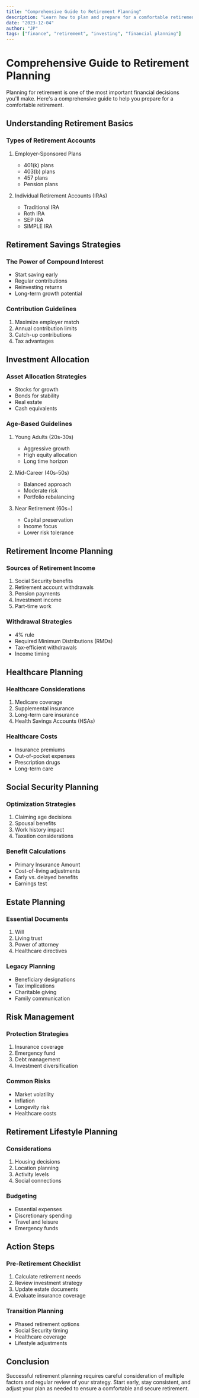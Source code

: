 ```yaml
---
title: "Comprehensive Guide to Retirement Planning"
description: "Learn how to plan and prepare for a comfortable retirement through effective saving strategies and investment choices."
date: "2023-12-04"
author: "JP"
tags: ["finance", "retirement", "investing", "financial planning"]
---
```


# Comprehensive Guide to Retirement Planning

Planning for retirement is one of the most important financial decisions you'll make. Here's a comprehensive guide to help you prepare for a comfortable retirement.

## Understanding Retirement Basics

### Types of Retirement Accounts

1. Employer-Sponsored Plans
   - 401(k) plans
   - 403(b) plans
   - 457 plans
   - Pension plans

2. Individual Retirement Accounts (IRAs)
   - Traditional IRA
   - Roth IRA
   - SEP IRA
   - SIMPLE IRA

## Retirement Savings Strategies

### The Power of Compound Interest
- Start saving early
- Regular contributions
- Reinvesting returns
- Long-term growth potential

### Contribution Guidelines
1. Maximize employer match
2. Annual contribution limits
3. Catch-up contributions
4. Tax advantages

## Investment Allocation

### Asset Allocation Strategies
- Stocks for growth
- Bonds for stability
- Real estate
- Cash equivalents

### Age-Based Guidelines
1. Young Adults (20s-30s)
   - Aggressive growth
   - High equity allocation
   - Long time horizon

2. Mid-Career (40s-50s)
   - Balanced approach
   - Moderate risk
   - Portfolio rebalancing

3. Near Retirement (60s+)
   - Capital preservation
   - Income focus
   - Lower risk tolerance

## Retirement Income Planning

### Sources of Retirement Income
1. Social Security benefits
2. Retirement account withdrawals
3. Pension payments
4. Investment income
5. Part-time work

### Withdrawal Strategies
- 4% rule
- Required Minimum Distributions (RMDs)
- Tax-efficient withdrawals
- Income timing

## Healthcare Planning

### Healthcare Considerations
1. Medicare coverage
2. Supplemental insurance
3. Long-term care insurance
4. Health Savings Accounts (HSAs)

### Healthcare Costs
- Insurance premiums
- Out-of-pocket expenses
- Prescription drugs
- Long-term care

## Social Security Planning

### Optimization Strategies
1. Claiming age decisions
2. Spousal benefits
3. Work history impact
4. Taxation considerations

### Benefit Calculations
- Primary Insurance Amount
- Cost-of-living adjustments
- Early vs. delayed benefits
- Earnings test

## Estate Planning

### Essential Documents
1. Will
2. Living trust
3. Power of attorney
4. Healthcare directives

### Legacy Planning
- Beneficiary designations
- Tax implications
- Charitable giving
- Family communication

## Risk Management

### Protection Strategies
1. Insurance coverage
2. Emergency fund
3. Debt management
4. Investment diversification

### Common Risks
- Market volatility
- Inflation
- Longevity risk
- Healthcare costs

## Retirement Lifestyle Planning

### Considerations
1. Housing decisions
2. Location planning
3. Activity levels
4. Social connections

### Budgeting
- Essential expenses
- Discretionary spending
- Travel and leisure
- Emergency funds

## Action Steps

### Pre-Retirement Checklist
1. Calculate retirement needs
2. Review investment strategy
3. Update estate documents
4. Evaluate insurance coverage

### Transition Planning
- Phased retirement options
- Social Security timing
- Healthcare coverage
- Lifestyle adjustments

## Conclusion

Successful retirement planning requires careful consideration of multiple factors and regular review of your strategy. Start early, stay consistent, and adjust your plan as needed to ensure a comfortable and secure retirement. 
